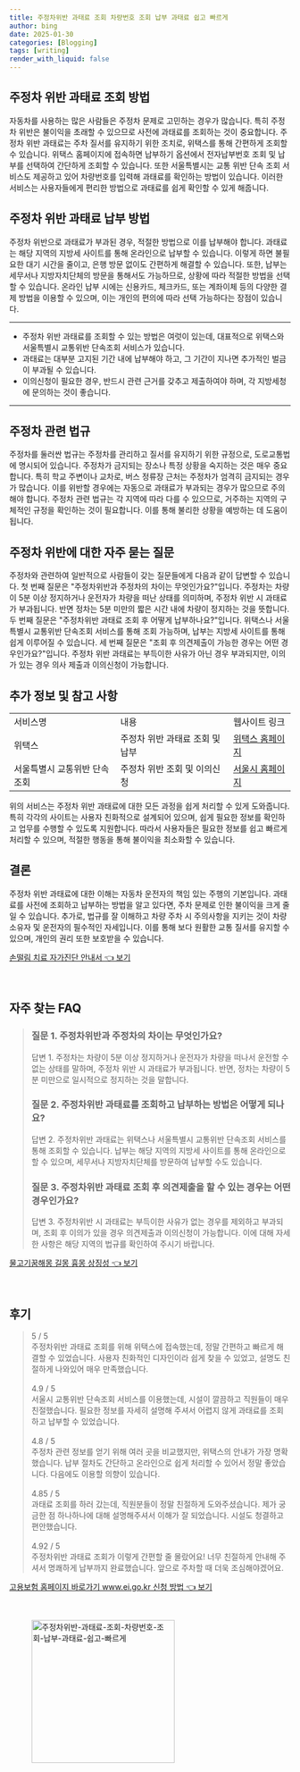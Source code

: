 ```yaml
---
title: 주정차위반 과태료 조회 차량번호 조회 납부 과태료 쉽고 빠르게
author: bing
date: 2025-01-30
categories: [Blogging]
tags: [writing]
render_with_liquid: false
---
```



<h2 id='과태료 조회 방법'>주정차 위반 과태료 조회 방법</h2>

<p>자동차를 사용하는 많은 사람들은 주정차 문제로 고민하는 경우가 많습니다. 특히 주정차 위반은 불이익을 초래할 수 있으므로 사전에 과태료를 조회하는 것이 중요합니다. 주정차 위반 과태료는 주차 질서를 유지하기 위한 조치로, 위택스를 통해 간편하게 조회할 수 있습니다. 위택스 홈페이지에 접속하면 납부하기 옵션에서 전자납부번호 조회 및 납부를 선택하여 간단하게 조회할 수 있습니다. 또한 서울특별시는 교통 위반 단속 조회 서비스도 제공하고 있어 차량번호를 입력해 과태료를 확인하는 방법이 있습니다. 이러한 서비스는 사용자들에게 편리한 방법으로 과태료를 쉽게 확인할 수 있게 해줍니다. </p>

<h2 id='과태료 납부 방법'>주정차 위반 과태료 납부 방법</h2>

<p>주정차 위반으로 과태료가 부과된 경우, 적절한 방법으로 이를 납부해야 합니다. 과태료는 해당 지역의 지방세 사이트를 통해 온라인으로 납부할 수 있습니다. 이렇게 하면 불필요한 대기 시간을 줄이고, 은행 방문 없이도 간편하게 해결할 수 있습니다. 또한, 납부는 세무서나 지방자치단체의 방문을 통해서도 가능하므로, 상황에 따라 적절한 방법을 선택할 수 있습니다. 온라인 납부 시에는 신용카드, 체크카드, 또는 계좌이체 등의 다양한 결제 방법을 이용할 수 있으며, 이는 개인의 편의에 따라 선택 가능하다는 장점이 있습니다. </p>

<hr />

<ul>
    <li>주정차 위반 과태료를 조회할 수 있는 방법은 여럿이 있는데, 대표적으로 위택스와 서울특별시 교통위반 단속조회 서비스가 있습니다.</li>
    <li>과태료는 대부분 고지된 기간 내에 납부해야 하고, 그 기간이 지나면 추가적인 벌금이 부과될 수 있습니다.</li>
    <li>이의신청이 필요한 경우, 반드시 관련 근거를 갖추고 제출하여야 하며, 각 지방세청에 문의하는 것이 좋습니다.</li>
</ul>

<hr />

<h2 id='주정차 관련 법규'>주정차 관련 법규</h2>

<p>주정차를 둘러싼 법규는 주정차를 관리하고 질서를 유지하기 위한 규정으로, 도로교통법에 명시되어 있습니다. 주정차가 금지되는 장소나 특정 상황을 숙지하는 것은 매우 중요합니다. 특히 학교 주변이나 교차로, 버스 정류장 근처는 주정차가 엄격히 금지되는 경우가 많습니다. 이를 위반할 경우에는 자동으로 과태료가 부과되는 경우가 많으므로 주의해야 합니다. 주정차 관련 법규는 각 지역에 따라 다를 수 있으므로, 거주하는 지역의 구체적인 규정을 확인하는 것이 필요합니다. 이를 통해 불리한 상황을 예방하는 데 도움이 됩니다.</p>

<h2 id='자주 묻는 질문'>주정차 위반에 대한 자주 묻는 질문</h2>

<p>주정차와 관련하여 일반적으로 사람들이 갖는 질문들에게 다음과 같이 답변할 수 있습니다. 첫 번째 질문은 "주정차위반과 주정차의 차이는 무엇인가요?"입니다. 주정차는 차량이 5분 이상 정지하거나 운전자가 차량을 떠난 상태를 의미하며, 주정차 위반 시 과태료가 부과됩니다. 반면 정차는 5분 미만의 짧은 시간 내에 차량이 정지하는 것을 뜻합니다. 두 번째 질문은 "주정차위반 과태료 조회 후 어떻게 납부하나요?"입니다. 위택스나 서울특별시 교통위반 단속조회 서비스를 통해 조회 가능하며, 납부는 지방세 사이트를 통해 쉽게 이루어질 수 있습니다. 세 번째 질문은 "조회 후 의견제출이 가능한 경우는 어떤 경우인가요?"입니다. 주정차 위반 과태료는 부득이한 사유가 아닌 경우 부과되지만, 이의가 있는 경우 의사 제출과 이의신청이 가능합니다.</p>

<h2 id='추가 정보'>추가 정보 및 참고 사항</h2>

<table>
    <tr>
        <td>서비스명</td>
        <td>내용</td>
        <td>웹사이트 링크</td>
    </tr>
    <tr>
        <td>위택스</td>
        <td>주정차 위반 과태료 조회 및 납부</td>
        <td><a href="https://www.wetax.go.kr">위택스 홈페이지</a></td>
    </tr>
    <tr>
        <td>서울특별시 교통위반 단속조회</td>
        <td>주정차 위반 조회 및 이의신청</td>
        <td><a href="https://www.seoul.go.kr">서울시 홈페이지</a></td>
    </tr>
</table>

<p>위의 서비스는 주정차 위반 과태료에 대한 모든 과정을 쉽게 처리할 수 있게 도와줍니다. 특히 각각의 사이트는 사용자 친화적으로 설계되어 있으며, 쉽게 필요한 정보를 확인하고 업무를 수행할 수 있도록 지원합니다. 따라서 사용자들은 필요한 정보를 쉽고 빠르게 처리할 수 있으며, 적절한 행동을 통해 불이익을 최소화할 수 있습니다.</p>

<h2 id='결론'>결론</h2>

<p>주정차 위반 과태료에 대한 이해는 자동차 운전자의 책임 있는 주행의 기본입니다. 과태료를 사전에 조회하고 납부하는 방법을 알고 있다면, 주차 문제로 인한 불이익을 크게 줄일 수 있습니다. 추가로, 법규를 잘 이해하고 차량 주차 시 주의사항을 지키는 것이 차량 소유자 및 운전자의 필수적인 자세입니다. 이를 통해 보다 원활한 교통 질서를 유지할 수 있으며, 개인의 권리 또한 보호받을 수 있습니다.</p>


<p><a class="click-button" title="손떨림 치료 자가진단 안내서" href="https://blackassets.github.io/posts/%EC%86%90%EB%96%A8%EB%A6%BC-%EC%B9%98%EB%A3%8C-%EC%9E%90%EA%B0%80%EC%A7%84%EB%8B%A8-%EC%95%88%EB%82%B4%EC%84%9C/" rel="dofollow">손떨림 치료 자가진단 안내서 👈 보기</a></p><br>
<h2 id='자주_찾는_FAQ'>자주 찾는 FAQ</h2>
<div itemscope="" itemtype="https://schema.org/FAQPage"> 
<blockquote> 
<div itemscope="" itemprop="mainEntity" itemtype="https://schema.org/Question"> 
<h3 itemprop="name">질문 1. 주정차위반과 주정차의 차이는 무엇인가요?</h3> 
<div itemscope="" itemprop="acceptedAnswer" itemtype="https://schema.org/Answer"> 
<span itemprop="text"> 
<p>답변 1. 주정차는 차량이 5분 이상 정지하거나 운전자가 차량을 떠나서 운전할 수 없는 상태를 말하며, 주정차 위반 시 과태료가 부과됩니다. 반면, 정차는 차량이 5분 미만으로 일시적으로 정지하는 것을 말합니다.</p> 
</span> 
</div> 
</div> 

<div itemscope="" itemprop="mainEntity" itemtype="https://schema.org/Question"> 
<h3 itemprop="name">질문 2. 주정차위반 과태료를 조회하고 납부하는 방법은 어떻게 되나요?</h3> 
<div itemscope="" itemprop="acceptedAnswer" itemtype="https://schema.org/Answer"> 
<span itemprop="text"> 
<p>답변 2. 주정차위반 과태료는 위택스나 서울특별시 교통위반 단속조회 서비스를 통해 조회할 수 있습니다. 납부는 해당 지역의 지방세 사이트를 통해 온라인으로 할 수 있으며, 세무서나 지방자치단체를 방문하여 납부할 수도 있습니다.</p> 
</span> 
</div> 
</div> 

<div itemscope="" itemprop="mainEntity" itemtype="https://schema.org/Question"> 
<h3 itemprop="name">질문 3. 주정차위반 과태료 조회 후 의견제출을 할 수 있는 경우는 어떤 경우인가요?</h3> 
<div itemscope="" itemprop="acceptedAnswer" itemtype="https://schema.org/Answer"> 
<span itemprop="text"> 
<p>답변 3. 주정차위반 시 과태료는 부득이한 사유가 없는 경우를 제외하고 부과되며, 조회 후 이의가 있을 경우 의견제출과 이의신청이 가능합니다. 이에 대해 자세한 사항은 해당 지역의 법규를 확인하여 주시기 바랍니다.</p> 
</span> 
</div> 
</div> 
</blockquote> 
</div>
<p><a class="click-button" title="물고기꿈해몽 길몽 흉몽 상징성" href="https://blackassets.github.io/posts/%EB%AC%BC%EA%B3%A0%EA%B8%B0%EA%BF%88%ED%95%B4%EB%AA%BD-%EA%B8%B8%EB%AA%BD-%ED%9D%89%EB%AA%BD-%EC%83%81%EC%A7%95%EC%84%B1/" rel="dofollow">물고기꿈해몽 길몽 흉몽 상징성 👈 보기</a></p><br>
<h2 id='후기'>후기</h2>
<div itemscope itemtype="https://schema.org/Product">
  <blockquote>
  <div itemprop="review" itemscope itemtype="https://schema.org/Review">
      <div itemprop="reviewRating" itemscope itemtype="https://schema.org/Rating"> <span itemprop="ratingValue">5</span> / <span itemprop="bestRating">5</span> </div>
      <span itemprop="reviewBody">주정차위반 과태료 조회를 위해 위택스에 접속했는데, 정말 간편하고 빠르게 해결할 수 있었습니다. 사용자 친화적인 디자인이라 쉽게 찾을 수 있었고, 설명도 친절하게 나와있어 매우 만족했습니다.</span>
  </div>
  <br>
  <div itemprop="review" itemscope itemtype="https://schema.org/Review">
      <div itemprop="reviewRating" itemscope itemtype="https://schema.org/Rating"> <span itemprop="ratingValue">4.9</span> / <span itemprop="bestRating">5</span> </div>
      <span itemprop="reviewBody">서울시 교통위반 단속조회 서비스를 이용했는데, 시설이 깔끔하고 직원들이 매우 친절했습니다. 필요한 정보를 자세히 설명해 주셔서 어렵지 않게 과태료를 조회하고 납부할 수 있었습니다.</span>
  </div>
  <br>
  <div itemprop="review" itemscope itemtype="https://schema.org/Review">
      <div itemprop="reviewRating" itemscope itemtype="https://schema.org/Rating"> <span itemprop="ratingValue">4.8</span> / <span itemprop="bestRating">5</span> </div>
      <span itemprop="reviewBody">주정차 관련 정보를 얻기 위해 여러 곳을 비교했지만, 위택스의 안내가 가장 명확했습니다. 납부 절차도 간단하고 온라인으로 쉽게 처리할 수 있어서 정말 좋았습니다. 다음에도 이용할 의향이 있습니다.</span>
  </div>
  <br>
  <div itemprop="review" itemscope itemtype="https://schema.org/Review">
      <div itemprop="reviewRating" itemscope itemtype="https://schema.org/Rating"> <span itemprop="ratingValue">4.85</span> / <span itemprop="bestRating">5</span> </div>
      <span itemprop="reviewBody">과태료 조회를 하러 갔는데, 직원분들이 정말 친절하게 도와주셨습니다. 제가 궁금한 점 하나하나에 대해 설명해주셔서 이해가 잘 되었습니다. 시설도 청결하고 편안했습니다.</span>
  </div>
  <br>
  <div itemprop="review" itemscope itemtype="https://schema.org/Review">
      <div itemprop="reviewRating" itemscope itemtype="https://schema.org/Rating"> <span itemprop="ratingValue">4.92</span> / <span itemprop="bestRating">5</span> </div>
      <span itemprop="reviewBody">주정차위반 과태료 조회가 이렇게 간편할 줄 몰랐어요! 너무 친절하게 안내해 주셔서 명쾌하게 납부까지 완료했습니다. 앞으로 주차할 때 더욱 조심해야겠어요.</span>
  </div>
  </blockquote>
</div>
<p><a class="click-button" title="고용보험 홈페이지 바로가기 www.ei.go.kr 신청 방법" href="https://blackassets.github.io/posts/%EA%B3%A0%EC%9A%A9%EB%B3%B4%ED%97%98-%ED%99%88%ED%8E%98%EC%9D%B4%EC%A7%80-%EB%B0%94%EB%A1%9C%EA%B0%80%EA%B8%B0-www.ei.go.kr-%EC%8B%A0%EC%B2%AD-%EB%B0%A9%EB%B2%95/" rel="dofollow">고용보험 홈페이지 바로가기 www.ei.go.kr 신청 방법 👈 보기</a></p><br>
<figure class="image"><img src="https://blackassets.github.io/assets/img/thumbnail/주정차위반-과태료-조회-차량번호-조회-납부-과태료-쉽고-빠르게.webp" alt="주정차위반-과태료-조회-차량번호-조회-납부-과태료-쉽고-빠르게" width="256" height="256"></figure>